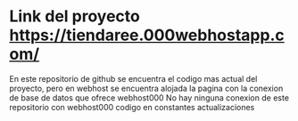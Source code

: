 # Link del proyecto https://tiendaree.000webhostapp.com/
En este repositorio de github se encuentra el codigo mas actual del proyecto, pero en webhost se encuentra alojada la pagina con la conexion de base de datos que ofrece webhost000
No hay ninguna conexion de este repositorio con webhost000 codigo en constantes actualizaciones


